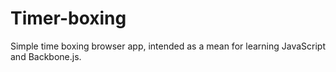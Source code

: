 Timer-boxing
============

Simple time boxing browser app, intended as a mean for learning JavaScript and Backbone.js.
